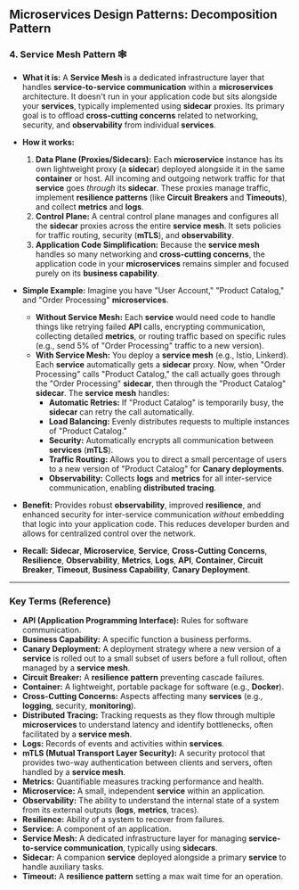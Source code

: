 ## Microservices Design Patterns: Decomposition Pattern

### 4. Service Mesh Pattern 🕸️

* **What it is:** A **Service Mesh** is a dedicated infrastructure layer that handles **service-to-service communication** within a **microservices** architecture. It doesn't run in your application code but sits alongside your **services**, typically implemented using **sidecar** proxies. Its primary goal is to offload **cross-cutting concerns** related to networking, security, and **observability** from individual **services**.

* **How it works:**
    1.  **Data Plane (Proxies/Sidecars):** Each **microservice** instance has its own lightweight proxy (a **sidecar**) deployed alongside it in the same **container** or host. All incoming and outgoing network traffic for that **service** goes *through* its **sidecar**. These proxies manage traffic, implement **resilience patterns** (like **Circuit Breakers** and **Timeouts**), and collect **metrics** and **logs**.
    2.  **Control Plane:** A central control plane manages and configures all the **sidecar** proxies across the entire **service mesh**. It sets policies for traffic routing, security (**mTLS**), and **observability**.
    3.  **Application Code Simplification:** Because the **service mesh** handles so many networking and **cross-cutting concerns**, the application code in your **microservices** remains simpler and focused purely on its **business capability**.

* **Simple Example:**
    Imagine you have "User Account," "Product Catalog," and "Order Processing" **microservices**.

    * **Without Service Mesh:** Each **service** would need code to handle things like retrying failed **API** calls, encrypting communication, collecting detailed **metrics**, or routing traffic based on specific rules (e.g., send 5% of "Order Processing" traffic to a new version).
    * **With Service Mesh:** You deploy a **service mesh** (e.g., Istio, Linkerd). Each **service** automatically gets a **sidecar** proxy. Now, when "Order Processing" calls "Product Catalog," the call actually goes through the "Order Processing" **sidecar**, then through the "Product Catalog" **sidecar**. The **service mesh** handles:
        * **Automatic Retries:** If "Product Catalog" is temporarily busy, the **sidecar** can retry the call automatically.
        * **Load Balancing:** Evenly distributes requests to multiple instances of "Product Catalog."
        * **Security:** Automatically encrypts all communication between **services** (**mTLS**).
        * **Traffic Routing:** Allows you to direct a small percentage of users to a new version of "Product Catalog" for **Canary deployments**.
        * **Observability:** Collects **logs** and **metrics** for all inter-service communication, enabling **distributed tracing**.

* **Benefit:** Provides robust **observability**, improved **resilience**, and enhanced security for inter-service communication *without* embedding that logic into your application code. This reduces developer burden and allows for centralized control over the network.

* **Recall:** **Sidecar**, **Microservice**, **Service**, **Cross-Cutting Concerns**, **Resilience**, **Observability**, **Metrics**, **Logs**, **API**, **Container**, **Circuit Breaker**, **Timeout**, **Business Capability**, **Canary Deployment**.

---

### Key Terms (Reference)

* **API (Application Programming Interface):** Rules for software communication.
* **Business Capability:** A specific function a business performs.
* **Canary Deployment:** A deployment strategy where a new version of a **service** is rolled out to a small subset of users before a full rollout, often managed by a **service mesh**.
* **Circuit Breaker:** A **resilience pattern** preventing cascade failures.
* **Container:** A lightweight, portable package for software (e.g., **Docker**).
* **Cross-Cutting Concerns:** Aspects affecting many **services** (e.g., **logging**, security, **monitoring**).
* **Distributed Tracing:** Tracking requests as they flow through multiple **microservices** to understand latency and identify bottlenecks, often facilitated by a **service mesh**.
* **Logs:** Records of events and activities within **services**.
* **mTLS (Mutual Transport Layer Security):** A security protocol that provides two-way authentication between clients and servers, often handled by a **service mesh**.
* **Metrics:** Quantifiable measures tracking performance and health.
* **Microservice:** A small, independent **service** within an application.
* **Observability:** The ability to understand the internal state of a system from its external outputs (**logs**, **metrics**, traces).
* **Resilience:** Ability of a system to recover from failures.
* **Service:** A component of an application.
* **Service Mesh:** A dedicated infrastructure layer for managing **service-to-service communication**, typically using **sidecars**.
* **Sidecar:** A companion **service** deployed alongside a primary **service** to handle auxiliary tasks.
* **Timeout:** A **resilience pattern** setting a max wait time for an operation.